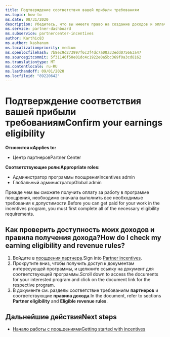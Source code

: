 ```yaml
---
title: Подтверждение соответствия вашей прибыли требованиям
ms.topic: how-to
ms.date: 08/31/2020
description: Убедитесь, что вы имеете право на создание доходов и оплачиваете в рамках программы поощрения.
ms.service: partner-dashboard
ms.subservice: partnercenter-incentives
author: Karthic83
ms.author: kashanum
ms.localizationpriority: medium
ms.openlocfilehash: 7b8ec9d273997f6c3f4dc7a00a33edd075663a47
ms.sourcegitcommit: 5f31146f50e01dc4c1922e0a5bc369f0a3cd8162
ms.translationtype: MT
ms.contentlocale: ru-RU
ms.lasthandoff: 09/01/2020
ms.locfileid: "89220642"
---
```

# <a name="confirm-your-earnings-eligibility"></a><span data-ttu-id="a96ae-103">Подтверждение соответствия вашей прибыли требованиям</span><span class="sxs-lookup"><span data-stu-id="a96ae-103">Confirm your earnings eligibility</span></span>

<span data-ttu-id="a96ae-104">**Относится к**</span><span class="sxs-lookup"><span data-stu-id="a96ae-104">**Applies to:**</span></span>

- <span data-ttu-id="a96ae-105">Центр партнеров</span><span class="sxs-lookup"><span data-stu-id="a96ae-105">Partner Center</span></span>

<span data-ttu-id="a96ae-106">**Соответствующие роли:**</span><span class="sxs-lookup"><span data-stu-id="a96ae-106">**Appropriate roles:**</span></span>

- <span data-ttu-id="a96ae-107">Администратор программы поощрения</span><span class="sxs-lookup"><span data-stu-id="a96ae-107">Incentives admin</span></span>
- <span data-ttu-id="a96ae-108">Глобальный администратор</span><span class="sxs-lookup"><span data-stu-id="a96ae-108">Global admin</span></span>

<span data-ttu-id="a96ae-109">Прежде чем вы сможете получить оплату за работу в программе поощрения, необходимо сначала выполнить все необходимые требования к допустимости.</span><span class="sxs-lookup"><span data-stu-id="a96ae-109">Before you can get paid for your work in the incentives program, you must first complete all of the necessary eligibility requirements.</span></span>

## <a name="how-do-i-check-my-earning-eligibility-and-revenue-rules"></a><span data-ttu-id="a96ae-110">Как проверить доступность моих доходов и правила получения дохода?</span><span class="sxs-lookup"><span data-stu-id="a96ae-110">How do I check my earning eligibility and revenue rules?</span></span>

1. <span data-ttu-id="a96ae-111">Войдите в [поощрения партнера](https://partner.microsoft.com/membership/partner-incentives).</span><span class="sxs-lookup"><span data-stu-id="a96ae-111">Sign into [Partner incentives](https://partner.microsoft.com/membership/partner-incentives).</span></span>
2. <span data-ttu-id="a96ae-112">Прокрутите вниз, чтобы получить доступ к документам интересующей программы, и щелкните ссылку на документ для соответствующей программы.</span><span class="sxs-lookup"><span data-stu-id="a96ae-112">Scroll down to access the documents for your interested program and click on the document link for the respective program.</span></span>
3. <span data-ttu-id="a96ae-113">В документе см. разделы соответствие требованиям **партнеров** и соответствующие **правила дохода**.</span><span class="sxs-lookup"><span data-stu-id="a96ae-113">In the document, refer to sections **Partner eligibility** and **Eligible revenue rules**.</span></span>

## <a name="next-steps"></a><span data-ttu-id="a96ae-114">Дальнейшие действия</span><span class="sxs-lookup"><span data-stu-id="a96ae-114">Next steps</span></span>

- [<span data-ttu-id="a96ae-115">Начало работы с поощрениями</span><span class="sxs-lookup"><span data-stu-id="a96ae-115">Getting started with incentives</span></span>](incentives-get-started-intro.md)
